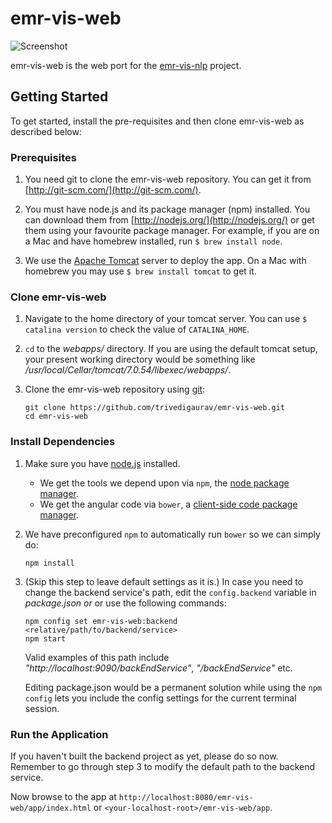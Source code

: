 # emr-vis-web 

![Screenshot](https://github.com/trivedigaurav/emr-vis-web/raw/master/screenshot.png)

emr-vis-web is the web port for the [emr-vis-nlp](https://github.com/trivedigaurav/emr-vis-nlp) project.

## Getting Started

To get started, install the pre-requisites and then clone emr-vis-web as described below:

### Prerequisites

1. You need git to clone the emr-vis-web repository. You can get it from
[http://git-scm.com/](http://git-scm.com/).

2. You must have node.js and its package manager (npm) installed. You can download them from [http://nodejs.org/](http://nodejs.org/) or get them using your favourite package manager. For example, if you are on a Mac and have homebrew installed, run `$ brew install node`.

3. We use the [Apache Tomcat](http://tomcat.apache.org/) server to deploy the app. On a Mac with homebrew you may use `$ brew install tomcat` to get it.

### Clone emr-vis-web

1. Navigate to the home directory of your tomcat server. You can use `$ catalina version` to check the value of  `CATALINA_HOME`.
2. `cd` to the _webapps/_ directory. If you are using the default tomcat setup, your present working directory would be something like _/usr/local/Cellar/tomcat/7.0.54/libexec/webapps/_.
3. Clone the emr-vis-web repository using [git][git]:

    ```
    git clone https://github.com/trivedigaurav/emr-vis-web.git
    cd emr-vis-web
    ```

### Install Dependencies

1. Make sure you have [node.js][node] installed.

    * We get the tools we depend upon via `npm`, the [node package manager][npm].
    * We get the angular code via `bower`, a [client-side code package manager][bower].

2. We have preconfigured `npm` to automatically run `bower` so we can simply do:

    ```
    npm install
    ```

3. (Skip this step to leave default settings as it is.) 
   In case you need to change the backend service's path, edit the `config.backend` variable in _package.json_ *or* or use the following commands:

    ```
    npm config set emr-vis-web:backend <relative/path/to/backend/service>
    npm start
    ```
    
    Valid examples of this path include _"http://localhost:9090/backEndService"_, _"/backEndService"_ etc.
    
    Editing package.json would be a permanent solution while using the `npm config` lets you include the config settings for the current terminal session.

### Run the Application

If you haven't built the backend project as yet, please do so now. Remember to go through step 3 to modify the default path to the backend service.

Now browse to the app at `http://localhost:8080/emr-vis-web/app/index.html` or `<your-localhost-root>/emr-vis-web/app`.


[git]: http://git-scm.com/
[bower]: http://bower.io
[npm]: https://www.npmjs.org/
[node]: http://nodejs.org
